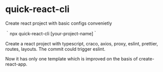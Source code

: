 <!--
 * @Description: 
 * @version: 
 * @Author: 
 * @Date: 2021-03-01 21:50:57
 * @LastEditors: 
 * @LastEditTime: 2021-03-01 23:38:43
-->
# quick-react-cli
Create react project with basic configs convenietly


｀npx quick-react-cli [your-project-name]｀

Create a react project with typescript, craco, axios, proxy, eslint, prettier, routes, layouts.
The commit could trigger eslint.

Now it has only one template which is improved on the basis of create-react-app.
